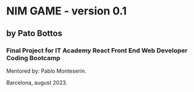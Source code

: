 # NIM GAME - version 0.1
## by Pato Bottos

### Final Project for IT Academy React Front End Web Developer Coding Bootcamp 
Mentored by: Pablo Monteserín.

Barcelona, august 2023.
